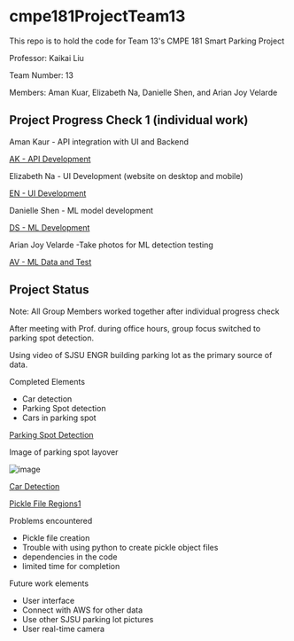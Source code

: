 # cmpe181ProjectTeam13
This repo is to hold the code for Team 13's CMPE 181 Smart Parking Project

Professor: Kaikai Liu

Team Number: 13

Members: Aman Kuar, Elizabeth Na, Danielle Shen, and Arian Joy Velarde

## Project Progress Check 1 (individual work)
Aman Kaur	- API integration with UI and Backend 

[AK - API Development](https://github.com/daniellelshen/cmpe181ProjectTeam13/tree/main/Individual%20Progress%20-%20AK)

Elizabeth Na	- UI Development (website on desktop and mobile) 

[EN - UI Development](https://github.com/daniellelshen/cmpe181ProjectTeam13/tree/main/Individual%20Progress%20-%20EN) 

Danielle Shen	-	ML model development 

[DS - ML Development](https://github.com/daniellelshen/cmpe181ProjectTeam13/tree/main/Individual%20Progress%20-%20DS)

Arian Joy Velarde -Take photos for ML detection testing 

[AV - ML Data and Test](https://github.com/daniellelshen/cmpe181ProjectTeam13/tree/main/Individual%20Progress%20-%20AV)


## Project Status 

Note: All Group Members worked together after individual progress check 

After meeting with Prof. during office hours, group focus switched to parking spot detection.

Using video of SJSU ENGR building parking lot as the primary source of data.

Completed Elements 
- Car detection 
- Parking Spot detection
- Cars in parking spot 

[Parking Spot Detection](https://github.com/daniellelshen/cmpe181ProjectTeam13/blob/main/parkingSpotDetection.ipynb)

Image of parking spot layover 

![image](https://user-images.githubusercontent.com/48109463/119433888-f7ff0380-bccb-11eb-87ba-58aa5ef299d8.png)

[Car Detection](https://github.com/daniellelshen/cmpe181ProjectTeam13/blob/main/parking_ML.ipynb)

[Pickle File Regions1](https://github.com/daniellelshen/cmpe181ProjectTeam13/blob/main/regions.p)

Problems encountered 
- Pickle file creation 
- Trouble with using python to create pickle object files
- dependencies in the code 
- limited time for completion 

Future work elements 
- User interface 
- Connect with AWS for other data 
- Use other SJSU parking lot pictures 
- User real-time camera 
